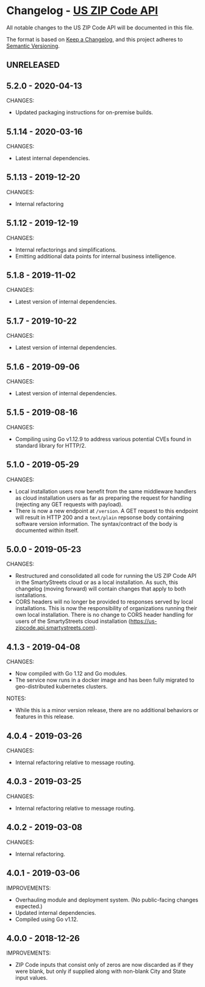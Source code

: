 # Changelog - [US ZIP Code API](https://smartystreets.com/docs/cloud/us-zipcode-api)

All notable changes to the US ZIP Code API will be documented in this file.

The format is based on [Keep a Changelog](https://keepachangelog.com/en/1.0.0/), and this project adheres to [Semantic Versioning](https://semver.org/spec/v2.0.0.html).

## UNRELEASED

## 5.2.0 - 2020-04-13

CHANGES:

- Updated packaging instructions for on-premise builds.


## 5.1.14 - 2020-03-16

CHANGES:

- Latest internal dependencies.

## 5.1.13 - 2019-12-20

CHANGES:

- Internal refactoring 


## 5.1.12 - 2019-12-19

CHANGES:

- Internal refactorings and simplifications.
- Emitting additional data points for internal business intelligence.


## 5.1.8 - 2019-11-02

CHANGES:

- Latest version of internal dependencies.


## 5.1.7 - 2019-10-22

CHANGES:

- Latest version of internal dependencies.


## 5.1.6 - 2019-09-06

CHANGES:

- Latest version of internal dependencies.


## 5.1.5 - 2019-08-16

CHANGES:

- Compiling using Go v1.12.9 to address various potential CVEs found in standard library for HTTP/2.


## 5.1.0 - 2019-05-29

CHANGES:

- Local installation users now benefit from the same middleware handlers as cloud installation users as far as preparing the request for handling (rejecting any GET requests with payload).
- There is now a new endpoint at `/version`. A GET request to this endpoint will result in HTTP 200 and a `text/plain` repsonse body containing software version information. The syntax/contract of the body is documented within itself.


## 5.0.0 - 2019-05-23

CHANGES:

- Restructured and consolidated all code for running the US ZIP Code API in the SmartyStreets cloud or as a local installation. As such, this changelog (moving forward) will contain changes that apply to both isntallations.
- CORS headers will no longer be provided to responses served by local installations. This is now the responsibility of organizations running their own local installation. There is no change to CORS header handling for users of the SmartyStreets cloud installation (https://us-zipcode.api.smartystreets.com).


## 4.1.3 - 2019-04-08

CHANGES:

- Now compiled with Go 1.12 and Go modules.
- The service now runs in a docker image and has been fully migrated to geo-distributed kubernetes clusters.

NOTES:

- While this is a minor version release, there are no additional behaviors or features in this release.


## 4.0.4 - 2019-03-26

CHANGES:
- Internal refactoring relative to message routing.


## 4.0.3 - 2019-03-25

CHANGES:
- Internal refactoring relative to message routing.


## 4.0.2 - 2019-03-08

CHANGES:
- Internal refactoring.


## 4.0.1 - 2019-03-06

IMPROVEMENTS:

- Overhauling module and deployment system. (No public-facing changes expected.)
- Updated internal dependencies.
- Compiled using Go v1.12.


## 4.0.0 - 2018-12-26

IMPROVEMENTS:

- ZIP Code inputs that consist only of zeros are now discarded as if they were blank, but only if supplied along with non-blank City and State input values.
